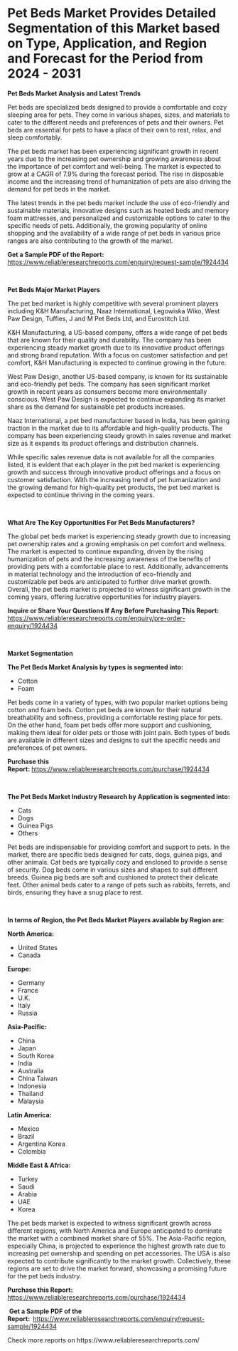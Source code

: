 <p><h1>Pet Beds Market Provides Detailed Segmentation of this Market based on Type, Application, and Region and Forecast for the Period from 2024 - 2031</h1></p><p><strong>Pet Beds Market Analysis and Latest Trends</strong></p>
<p><p>Pet beds are specialized beds designed to provide a comfortable and cozy sleeping area for pets. They come in various shapes, sizes, and materials to cater to the different needs and preferences of pets and their owners. Pet beds are essential for pets to have a place of their own to rest, relax, and sleep comfortably.</p><p>The pet beds market has been experiencing significant growth in recent years due to the increasing pet ownership and growing awareness about the importance of pet comfort and well-being. The market is expected to grow at a CAGR of 7.9% during the forecast period. The rise in disposable income and the increasing trend of humanization of pets are also driving the demand for pet beds in the market.</p><p>The latest trends in the pet beds market include the use of eco-friendly and sustainable materials, innovative designs such as heated beds and memory foam mattresses, and personalized and customizable options to cater to the specific needs of pets. Additionally, the growing popularity of online shopping and the availability of a wide range of pet beds in various price ranges are also contributing to the growth of the market.</p></p>
<p><strong>Get a Sample PDF of the Report:&nbsp;</strong> <a href="https://www.reliableresearchreports.com/enquiry/request-sample/1924434">https://www.reliableresearchreports.com/enquiry/request-sample/1924434</a></p>
<p>&nbsp;</p>
<p><strong>Pet Beds Major Market Players</strong></p>
<p><p>The pet bed market is highly competitive with several prominent players including K&H Manufacturing, Naaz International, Legowiska Wiko, West Paw Design, Tuffies, J and M Pet Beds Ltd, and Eurostitch Ltd. </p><p>K&H Manufacturing, a US-based company, offers a wide range of pet beds that are known for their quality and durability. The company has been experiencing steady market growth due to its innovative product offerings and strong brand reputation. With a focus on customer satisfaction and pet comfort, K&H Manufacturing is expected to continue growing in the future.</p><p>West Paw Design, another US-based company, is known for its sustainable and eco-friendly pet beds. The company has seen significant market growth in recent years as consumers become more environmentally conscious. West Paw Design is expected to continue expanding its market share as the demand for sustainable pet products increases.</p><p>Naaz International, a pet bed manufacturer based in India, has been gaining traction in the market due to its affordable and high-quality products. The company has been experiencing steady growth in sales revenue and market size as it expands its product offerings and distribution channels.</p><p>While specific sales revenue data is not available for all the companies listed, it is evident that each player in the pet bed market is experiencing growth and success through innovative product offerings and a focus on customer satisfaction. With the increasing trend of pet humanization and the growing demand for high-quality pet products, the pet bed market is expected to continue thriving in the coming years.</p></p>
<p>&nbsp;</p>
<p><strong>What Are The Key Opportunities For Pet Beds Manufacturers?</strong></p>
<p><p>The global pet beds market is experiencing steady growth due to increasing pet ownership rates and a growing emphasis on pet comfort and wellness. The market is expected to continue expanding, driven by the rising humanization of pets and the increasing awareness of the benefits of providing pets with a comfortable place to rest. Additionally, advancements in material technology and the introduction of eco-friendly and customizable pet beds are anticipated to further drive market growth. Overall, the pet beds market is projected to witness significant growth in the coming years, offering lucrative opportunities for industry players.</p></p>
<p><strong>Inquire or Share Your Questions If Any Before Purchasing This Report:</strong> <a href="https://www.reliableresearchreports.com/enquiry/pre-order-enquiry/1924434">https://www.reliableresearchreports.com/enquiry/pre-order-enquiry/1924434</a></p>
<p>&nbsp;</p>
<p><strong>Market Segmentation</strong></p>
<p><strong>The Pet Beds Market Analysis by types is segmented into:</strong></p>
<p><ul><li>Cotton</li><li>Foam</li></ul></p>
<p><p>Pet beds come in a variety of types, with two popular market options being cotton and foam beds. Cotton pet beds are known for their natural breathability and softness, providing a comfortable resting place for pets. On the other hand, foam pet beds offer more support and cushioning, making them ideal for older pets or those with joint pain. Both types of beds are available in different sizes and designs to suit the specific needs and preferences of pet owners.</p></p>
<p><strong>Purchase this Report:&nbsp;</strong><a href="https://www.reliableresearchreports.com/purchase/1924434">https://www.reliableresearchreports.com/purchase/1924434</a></p>
<p>&nbsp;</p>
<p><strong>The Pet Beds Market Industry Research by Application is segmented into:</strong></p>
<p><ul><li>Cats</li><li>Dogs</li><li>Guinea Pigs</li><li>Others</li></ul></p>
<p><p>Pet beds are indispensable for providing comfort and support to pets. In the market, there are specific beds designed for cats, dogs, guinea pigs, and other animals. Cat beds are typically cozy and enclosed to provide a sense of security. Dog beds come in various sizes and shapes to suit different breeds. Guinea pig beds are soft and cushioned to protect their delicate feet. Other animal beds cater to a range of pets such as rabbits, ferrets, and birds, ensuring they have a snug place to rest.</p></p>
<p>&nbsp;</p>
<p><strong>In terms of Region, the Pet Beds Market Players available by Region are:</strong></p>
<p>
    <p> <strong> North America: </strong>
        <ul>
            <li>United States</li>
            <li>Canada</li>
        </ul>
        </p> 
    <p> <strong> Europe: </strong>
        <ul>
            <li>Germany</li>
            <li>France</li>
            <li>U.K.</li>
            <li>Italy</li>
            <li>Russia</li>
        </ul>
        </p> 
    <p> <strong> Asia-Pacific: </strong>
        <ul>
            <li>China</li>
            <li>Japan</li>
            <li>South Korea</li>
            <li>India</li>
            <li>Australia</li>
            <li>China Taiwan</li>
            <li>Indonesia</li>
            <li>Thailand</li>
            <li>Malaysia</li>
        </ul>
        </p> 
    <p> <strong> Latin America: </strong>
        <ul>
            <li>Mexico</li>
            <li>Brazil</li>
            <li>Argentina Korea</li>
            <li>Colombia</li>
        </ul>
        </p> 
    <p> <strong> Middle East & Africa: </strong>
        <ul>
            <li>Turkey</li>
            <li>Saudi</li>
            <li>Arabia</li>
            <li>UAE</li>
            <li>Korea</li>
        </ul>
    </p>
    </p>
<p><p>The pet beds market is expected to witness significant growth across different regions, with North America and Europe anticipated to dominate the market with a combined market share of 55%. The Asia-Pacific region, especially China, is projected to experience the highest growth rate due to increasing pet ownership and spending on pet accessories. The USA is also expected to contribute significantly to the market growth. Collectively, these regions are set to drive the market forward, showcasing a promising future for the pet beds industry.</p></p>
<p><strong>Purchase this Report: </strong><a href="https://www.reliableresearchreports.com/purchase/1924434">https://www.reliableresearchreports.com/purchase/1924434</a></p>
<p>&nbsp;<strong>Get a Sample PDF of the Report:&nbsp;&nbsp;</strong><a href="https://www.reliableresearchreports.com/enquiry/request-sample/1924434">https://www.reliableresearchreports.com/enquiry/request-sample/1924434</a></p>
<p><strong></strong></p>
<p>Check more reports on https://www.reliableresearchreports.com/</p>